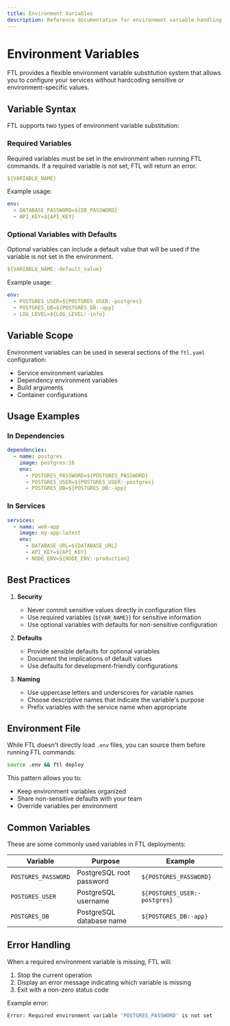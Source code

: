 ```yaml
---
title: Environment Variables
description: Reference documentation for environment variable handling in FTL
---
```


# Environment Variables

FTL provides a flexible environment variable substitution system that allows you to configure your services without hardcoding sensitive or environment-specific values.

## Variable Syntax

FTL supports two types of environment variable substitution:

### Required Variables

Required variables must be set in the environment when running FTL commands. If a required variable is not set, FTL will return an error.

```yaml
${VARIABLE_NAME}
```

Example usage:

```yaml
env:
  - DATABASE_PASSWORD=${DB_PASSWORD}
  - API_KEY=${API_KEY}
```

### Optional Variables with Defaults

Optional variables can include a default value that will be used if the variable is not set in the environment.

```yaml
${VARIABLE_NAME:-default_value}
```

Example usage:

```yaml
env:
  - POSTGRES_USER=${POSTGRES_USER:-postgres}
  - POSTGRES_DB=${POSTGRES_DB:-app}
  - LOG_LEVEL=${LOG_LEVEL:-info}
```

## Variable Scope

Environment variables can be used in several sections of the `ftl.yaml` configuration:

- Service environment variables
- Dependency environment variables
- Build arguments
- Container configurations

## Usage Examples

### In Dependencies

```yaml
dependencies:
  - name: postgres
    image: postgres:16
    env:
      - POSTGRES_PASSWORD=${POSTGRES_PASSWORD}
      - POSTGRES_USER=${POSTGRES_USER:-postgres}
      - POSTGRES_DB=${POSTGRES_DB:-app}
```

### In Services

```yaml
services:
  - name: web-app
    image: my-app:latest
    env:
      - DATABASE_URL=${DATABASE_URL}
      - API_KEY=${API_KEY}
      - NODE_ENV=${NODE_ENV:-production}
```

## Best Practices

1. **Security**
   - Never commit sensitive values directly in configuration files
   - Use required variables (`${VAR_NAME}`) for sensitive information
   - Use optional variables with defaults for non-sensitive configuration

2. **Defaults**
   - Provide sensible defaults for optional variables
   - Document the implications of default values
   - Use defaults for development-friendly configurations

3. **Naming**
   - Use uppercase letters and underscores for variable names
   - Choose descriptive names that indicate the variable's purpose
   - Prefix variables with the service name when appropriate

## Environment File

While FTL doesn't directly load `.env` files, you can source them before running FTL commands:

```bash
source .env && ftl deploy
```

This pattern allows you to:

- Keep environment variables organized
- Share non-sensitive defaults with your team
- Override variables per environment

## Common Variables

These are some commonly used variables in FTL deployments:

| Variable            | Purpose                  | Example                      |
| ------------------- | ------------------------ | ---------------------------- |
| `POSTGRES_PASSWORD` | PostgreSQL root password | `${POSTGRES_PASSWORD}`       |
| `POSTGRES_USER`     | PostgreSQL username      | `${POSTGRES_USER:-postgres}` |
| `POSTGRES_DB`       | PostgreSQL database name | `${POSTGRES_DB:-app}`        |

## Error Handling

When a required environment variable is missing, FTL will:

1. Stop the current operation
2. Display an error message indicating which variable is missing
3. Exit with a non-zero status code

Example error:

```bash
Error: Required environment variable 'POSTGRES_PASSWORD' is not set
```
